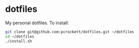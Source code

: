 dotfiles
========

My personal dotfiles. To install:

```bash
git clone git@github.com:pcrockett/dotfiles.git ~/dotfiles
cd ~/dotfiles
./install.sh
```
